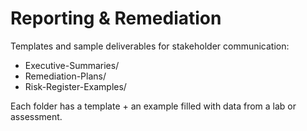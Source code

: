 # Reporting & Remediation

Templates and sample deliverables for stakeholder communication:
- Executive-Summaries/
- Remediation-Plans/
- Risk-Register-Examples/

Each folder has a template + an example filled with data from a lab or assessment.


